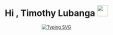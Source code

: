 <h1 align="center"><b>Hi , Timothy Lubanga </b><img src="https://media.giphy.com/media/hvRJCLFzcasrR4ia7z/giphy.gif" width="35"></h1>

<p align="center">
  <a href="https://git.io/typing-svg"><img src="https://readme-typing-svg.demolab.com?font=Fira+Code&pause=1000&width=435&lines=A Senior Software Developer with over 5 years of experience" alt="Typing SVG" /></a>
</p>
<br>
